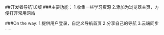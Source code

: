 ##开发者导航1.0版
###主要功能：
1.收集一些学习资源
2.添加为浏览器主页，方便打开常用网站

###On the way:
1.提供用户登录，自定义导航首页
2.分享自己的导航
3.云端同步
......
